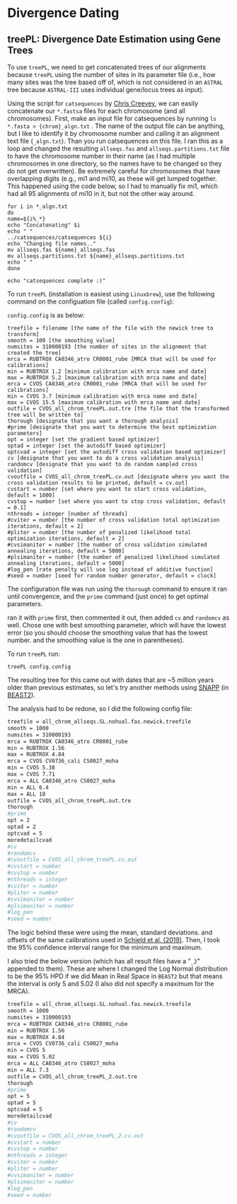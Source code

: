 # Divergence Dating

## treePL: Divergence Date Estimation using Gene Trees

To use `treePL`, we need to get concatenated trees of our alignments because `treePL` using the number of sites in its parameter file (i.e., how many sites was the tree based off of, which is not considered in an `ASTRAL` tree because `ASTRAL-III` uses individual gene/locus trees as input).

Using the script for `catsequences` by [Chris Creevey](https://github.com/ChrisCreevey/catsequences), we can easily concatenate our `*.fastsa` files for each chromosome (and all chromosomes). First, make an input file for catsequences by running `ls *.fasta > {chrom}_algn.txt` . The name of the output file can be anything, but I like to identify it by chromosome number and calling it an alignment text file (`_algn.txt`). Than you run catsequences on this file. I ran this as a loop and changed the resulting `allseqs.fas` and `allseqs.partitions.txt` file to have the chromosome number in their name (as I had multiple chromosomes in one directory, so the names have to be changed so they do not get overwritten). Be extremely careful for chromosomes that have overlapping digits (e.g., mi1 and mi10, as these will get lumped together. This happened using the code below, so I had to manually fix mi1, which had all 95 alignments of mi10 in it, but not the other way around.

```
for i in *_algn.txt
do
name=${i%_*}
echo "Concatenating" $i
echo " "
../catsequences/catsequences ${i}
echo "Changing file names.."
mv allseqs.fas ${name}_allseqs.fas
mv allseqs.partitions.txt ${name}_allseqs.partitions.txt
echo " "
done

echo "catsequences complete :)"
```

To run `treePL` (installation is easiest using `Linuxbrew`), use the following command on the configuation file (called `config.config`):

`config.config` is as below:

```
treefile = filename [the name of the file with the newick tree to transform]
smooth = 100 [the smoothing value]
numsites = 310000193 [the number of sites in the alignment that created the tree]
mrca = RUBTROX CA0346_atro CR0001_rube [MRCA that will be used for calibrations]
min = RUBTROX 1.2 [minimum calibration with mrca name and date]
max = RUBTROX 5.2 [maximum calibration with mrca name and date]
mrca = CVOS CA0346_atro CR0001_rube [MRCA that will be used for calibrations]
min = CVOS 3.7 [minimum calibration with mrca name and date]
max = CVOS 15.5 [maximum calibration with mrca name and date]
outfile = CVOS_all_chrom_treePL.out.tre [the file that the transformed tree will be written to]
thorough [designate that you want a thorough analysis]
#prime [designate that you want to determine the best optimization parameters]
opt = integer [set the gradient based optimizer]
optad = integer [set the autodiff based optimizer]
optcvad = integer [set the autodiff cross validation based optimizer]
cv [designate that you want to do a cross validation analysis]
randomcv [designate that you want to do random sampled cross validation]
cvoutfile = CVOS_all_chrom_treePL.cv.out [designate where you want the cross validation results to be printed, default = cv.out]
cvstart = number [set where you want to start cross validation, default = 1000]
cvstop = number [set where you want to stop cross validation, default = 0.1]
nthreads = integer [number of threads]
#cviter = number [the number of cross validation total optimization iterations, default = 2]
#pliter = number [the number of penalized likelihood total optimization iterations, default = 2]
#cvsimaniter = number [the number of cross validation simulated annealing iterations, default = 5000]
#plsimaniter = number [the number of penalized likelihood simulated annealing iterations, default = 5000]
#log_pen [rate penalty will use log instead of additive function]
#seed = number [seed for random number generator, default = clock]
```

The configuration file was run using the `thorough` command to ensure it ran until convergence, and the `prime` command (just once) to get optimal parameters.

ran it with `prime` first, then commented it out, then added `cv` and `randomcv` as well. Chose one with best smoothing parameter, which will have the lowest error (so you should choose the smoothing value that has the lowest number. and the smoothing value is the one in parentheses).

To run `treePL` run:

```
treePL config.config
```

The resulting tree for this came out with dates that are ~5 million years older than previous estimates, so let's try another methods using [SNAPP](https://beast2.blogs.auckland.ac.nz/snapp/) (in [BEAST2](https://beast2.blogs.auckland.ac.nz/)).

The analysis had to be redone, so I did the following config file:

```bash
treefile = all_chrom_allseqs.SL.nohual.fas.newick.treefile 
smooth = 1000 
numsites = 310000193 
mrca = RUBTROX CA0346_atro CR0001_rube 
min = RUBTROX 1.56 
max = RUBTROX 4.84
mrca = CVOS CV0736_cali CS0027_moha 
min = CVOS 5.38 
max = CVOS 7.71
mrca = ALL CA0346_atro CS0027_moha 
min = ALL 6.4 
max = ALL 10
outfile = CVOS_all_chrom_treePL.out.tre 
thorough 
#prime 
opt = 2
optad = 2
optcvad = 5
moredetailcvad
#cv 
#randomcv 
#cvoutfile = CVOS_all_chrom_treePL.cv.out 
#cvstart = number 
#cvstop = number
#nthreads = integer 
#cviter = number
#pliter = number
#cvsimaniter = number 
#plsimaniter = number 
#log_pen
#seed = number 
```

The logic behind these were using the mean, standard deviations. and offsets of the same calibrations used in [Schield et al. (2019)](https://doi.org/10.1093/biolinnean/blz077). Then, I took the 95% confidence interval range for the minimum and maximum.

I also tried the below version (which has all result files have a "`_2`" appended to them). These are where I changed the Log Normal distribution to be the 95% HPD if we did Mean in Real Space in `BEAST2` but that means the interval is only 5 and 5.02 (I also did not specify a maximum for the MRCA).

```bash
treefile = all_chrom_allseqs.SL.nohual.fas.newick.treefile 
smooth = 1000 
numsites = 310000193 
mrca = RUBTROX CA0346_atro CR0001_rube 
min = RUBTROX 1.56 
max = RUBTROX 4.84
mrca = CVOS CV0736_cali CS0027_moha 
min = CVOS 5 
max = CVOS 5.02
mrca = ALL CA0346_atro CS0027_moha 
min = ALL 7.3 
outfile = CVOS_all_chrom_treePL_2.out.tre 
thorough 
#prime 
opt = 5
optad = 5
optcvad = 5
moredetailcvad
#cv 
#randomcv 
#cvoutfile = CVOS_all_chrom_treePL_2.cv.out 
#cvstart = number 
#cvstop = number
#nthreads = integer 
#cviter = number
#pliter = number
#cvsimaniter = number 
#plsimaniter = number 
#log_pen
#seed = number 
```
